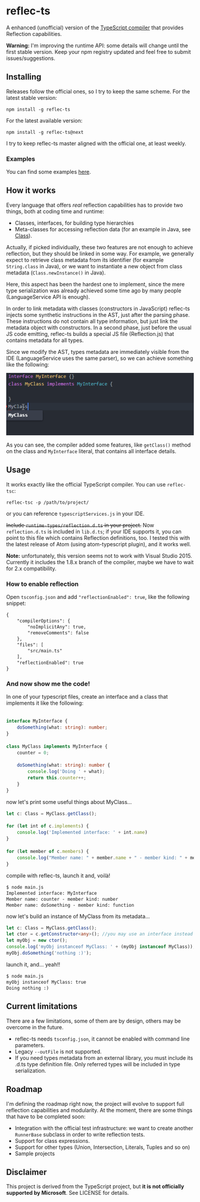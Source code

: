 # reflec-ts

A enhanced (unofficial) version of the [TypeScript compiler](https://github.com/Microsoft/TypeScript) that provides Reflection capabilities.

**Warning:** I'm improving the runtime API: some details will change until the first stable version. Keep your npm registry updated and feel free to submit issues/suggestions.

## Installing
Releases follow the official ones, so I try to keep the same scheme. For the latest stable version:


```shell
npm install -g reflec-ts
```

For the latest available version:

```shell
npm install -g reflec-ts@next
```

I try to keep reflec-ts master aligned with the official one, at least weekly.

### Examples

You can find some examples [here](https://github.com/pcan/reflec-ts-examples).

## How it works

Every language that offers *real* reflection capabilities has to provide two things, both at coding time and runtime:
- Classes, interfaces, for building type hierarchies
- Meta-classes for accessing reflection data (for an example in Java, see [Class](https://docs.oracle.com/javase/8/docs/api/java/lang/Class.html)).

Actually, if picked individually, these two features are not enough to achieve reflection, but they should be linked in some way. For example, we generally expect to retrieve class metadata from its identifier (for example `String.class` in Java), or we want to instantiate a new object from class metadata (`Class.newInstance()` in Java).

Here, this aspect has been the hardest one to implement, since the mere type serialization was already achieved some time ago by many people (LanguageService API is enough).

In order to link metadata with classes (constructors in JavaScript) reflec-ts injects some synthetic instructions in the AST, just after the parsing phase. These instructions do not contain all type information, but just link the metadata object with constructors. In a second phase, just before the usual JS code emitting, reflec-ts builds a special JS file (Reflection.js) that contains metadata for all types.

Since we modify the AST, types metadata are immediately visible from the IDE (LanguageService uses the same parser), so we can achieve something like the following:

![reflec-ts demo](./doc/images/reflec-ts-demo.gif?raw=true "reflec-ts: working with Atom IDE")

As you can see, the compiler added some features, like `getClass()` method on the class and `MyInterface` literal, that contains all interface details.

## Usage

It works exactly like the official TypeScript compiler. You can use `reflec-tsc`:

```shell
reflec-tsc -p /path/to/project/
```

or you can reference `typescriptServices.js` in your IDE.

~~Include `runtime-types/reflection.d.ts` in your project.~~ Now `reflection.d.ts` is included in `lib.d.ts`; if your IDE supports it, you can point to this file which contains Reflection definitions, too. I tested this with the latest release of Atom (using atom-typescript plugin), and it works well.

**Note:** unfortunately, this version seems not to work with Visual Studio 2015. Currently it includes the 1.8.x branch of the compiler, maybe we have to wait for 2.x compatibility.

### How to enable reflection

Open `tsconfig.json` and add `"reflectionEnabled": true`, like the following snippet:

```
{
    "compilerOptions": {
        "noImplicitAny": true,
        "removeComments": false
    },
    "files": [
        "src/main.ts"
    ],
    "reflectionEnabled": true
}
```

### And now show me the code!

In one of your typescript files, create an interface and a class that implements it like the following:

```TypeScript

interface MyInterface {
    doSomething(what: string): number;
}

class MyClass implements MyInterface {
    counter = 0;

    doSomething(what: string): number {
        console.log('Doing ' + what);
        return this.counter++;
    }
}

```

now let's print some useful things about MyClass...

```TypeScript
let c: Class = MyClass.getClass();

for (let int of c.implements) {
    console.log('Implemented interface: ' + int.name)
}

for (let member of c.members) {
    console.log("Member name: " + member.name + " - member kind: " + member.type.kind);
}
```

compile with reflec-ts, launch it and, voilà!

```shell
$ node main.js
Implemented interface: MyInterface
Member name: counter - member kind: number
Member name: doSomething - member kind: function
```

now let's build an instance of MyClass from its metadata...

```TypeScript
let c: Class = MyClass.getClass();
let ctor = c.getConstructor<any>(); //you may use an interface instead of <any> ;)
let myObj = new ctor();
console.log('myObj instanceof MyClass: ' + (myObj instanceof MyClass));
myObj.doSomething('nothing :)');
```

launch it, and... yeah!!

```shell
$ node main.js
myObj instanceof MyClass: true
Doing nothing :)
```

## Current limitations

There are a few limitations, some of them are by design, others may be overcome in the future.
- reflec-ts needs `tsconfig.json`, it cannot be enabled with command line parameters.
- Legacy `--outFile` is not supported.
- If you need types metadata from an external library, you must include its .d.ts type definition file. Only referred types will be included in type serialization.

## Roadmap

I'm defining the roadmap right now, the project will evolve to support full reflection capabilities and modularity. At the moment, there are some things that have to be completed soon:
- Integration with the official test infrastructure: we want to create another `RunnerBase` subclass in order to write reflection tests.
- Support for class expressions.
- Support for other types (Union, Intersection, Literals, Tuples and so on)
- Sample projects

## Disclaimer

This project is derived from the TypeScript project, but **it is not officially supported by Microsoft**. See LICENSE for details.
